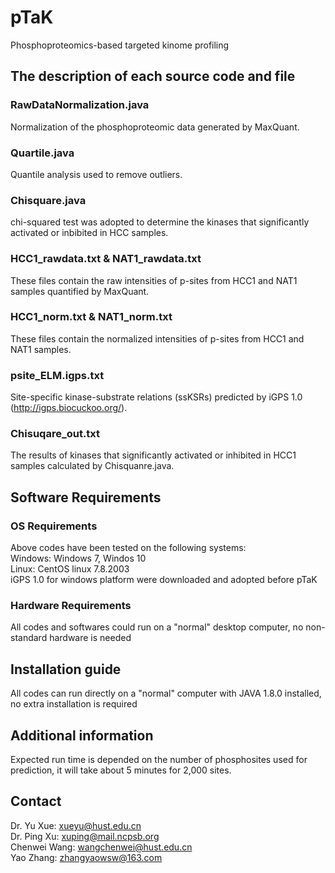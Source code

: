 # pTaK
Phosphoproteomics-based targeted kinome profiling

## The description of each source code and file
### RawDataNormalization.java
Normalization of the phosphoproteomic data generated by MaxQuant.
### Quartile.java
Quantile analysis used to remove outliers.
### Chisquare.java
chi-squared test was adopted to determine the kinases that significantly activated or inbibited in HCC samples.
### HCC1_rawdata.txt & NAT1_rawdata.txt
These files contain the raw intensities of p-sites from HCC1 and NAT1 samples quantified by MaxQuant.
### HCC1_norm.txt & NAT1_norm.txt
These files contain the normalized intensities of p-sites from HCC1 and NAT1 samples.
### psite_ELM.igps.txt
Site-specific kinase-substrate relations (ssKSRs) predicted by iGPS 1.0 (http://igps.biocuckoo.org/).
### Chisuqare_out.txt
The results of kinases that significantly activated or inhibited in HCC1 samples calculated by Chisquanre.java.

## Software Requirements
### OS Requirements
Above codes have been tested on the following systems:  
Windows: Windows 7, Windos 10  
Linux: CentOS linux 7.8.2003  
iGPS 1.0 for windows platform were downloaded and adopted before pTaK
### Hardware Requirements
All codes and softwares could run on a "normal" desktop computer, no non-standard hardware is needed

## Installation guide
All codes can run directly on a "normal" computer with JAVA 1.8.0 installed, no extra installation is required

## Additional information
Expected run time is depended on the number of phosphosites used for prediction, it will take about 5 minutes for 2,000 sites.
## Contact
Dr. Yu Xue: xueyu@hust.edu.cn  
Dr. Ping Xu: xuping@mail.ncpsb.org  
Chenwei Wang: wangchenwei@hust.edu.cn  
Yao Zhang: zhangyaowsw@163.com


